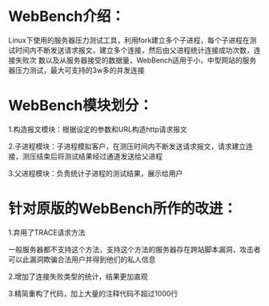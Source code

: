 # WebBench介绍：

Linux下使用的服务器压力测试工具，利用fork建立多个子进程，每个子进程在测试时间内不断发送请求报文，建立多个连接，然后由父进程统计连接成功次数，连接失败次
数以及从服务器接受的数据量，WebBench适用于小，中型网站的服务器压力测试，最大可支持的3w多的并发连接


# WebBench模块划分：

1.构造报文模块：根据设定的参数和URL构造http请求报文

2.子进程模块：子进程模拟客户，在测压时间内不断发送请求报文，请求建立连接，测压结束后将测试结果经过通道发送给父进程

3.父进程模块：负责统计子进程的测试结果，展示给用户


# 针对原版的WebBench所作的改进：

1.弃用了TRACE请求方法

一般服务器都不支持这个方法，支持这个方法的服务器存在跨站脚本漏洞，攻击者可以此漏洞欺骗合法用户并得到他们的私人信息


2.增加了连接失败类型的统计，结果更加直观


3.精简重构了代码，加上大量的注释代码不超过1000行


